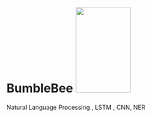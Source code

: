 # BumbleBee <img src="https://user-images.githubusercontent.com/25641555/76114333-d7a63480-5fb3-11ea-96e1-8d2ff27c4a7f.png" width="128" height="200" /> 

Natural Language Processing , LSTM , CNN, NER
